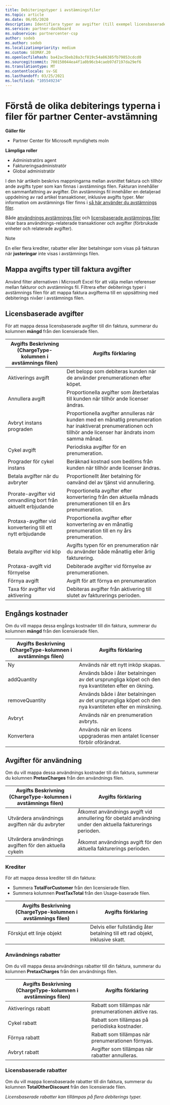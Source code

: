 ```yaml
---
title: Debiteringstyper i avstämningsfiler
ms.topic: article
ms.date: 06/05/2020
description: Identifiera typer av avgifter (till exempel licensbaserade, användnings och engångs), krediter och rabatter i filer för partner Center-avstämning.
ms.service: partner-dashboard
ms.subservice: partnercenter-csp
author: sodeb
ms.author: sodeb
ms.localizationpriority: medium
ms.custom: SEOMAY.20
ms.openlocfilehash: ba42ac5beb28a3cf819c54a86385fb79853cdcd0
ms.sourcegitcommit: 700150044ea4f1a0b96cb4caeb97d7197da29ef6
ms.translationtype: MT
ms.contentlocale: sv-SE
ms.lasthandoff: 03/25/2021
ms.locfileid: "105549234"
---
```

# <a name="understand-the-different-charge-types-in-partner-center-reconciliation-files"></a>Förstå de olika debiterings typerna i filer för partner Center-avstämning

**Gäller för**

- Partner Center för Microsoft myndighets moln

**Lämpliga roller**

- Administratörs agent
- Faktureringsadministratör
- Global administratör

I den här artikeln beskrivs mappningarna mellan avsnittet faktura och tillhör ande avgifts typer som kan finnas i avstämnings filen. Fakturan innehåller en sammanfattning av avgifter. Din avstämnings fil innehåller en detaljerad uppdelning av rad artikel transaktioner, inklusive avgifts typer. Mer information om avstämnings filer finns i [så här använder du avstämnings filer](use-the-reconciliation-files.md).

Både [användnings avstämnings filer](usage-based-recon-files.md) och [licensbaserade avstämnings filer](license-based-recon-files.md) visar bara användnings-relaterade transaktioner och avgifter (förbrukade enheter och relaterade avgifter).

> [!NOTE]
> En eller flera krediter, rabatter eller åter betalningar som visas på fakturan när **justeringar** inte visas i avstämnings filen.

## <a name="map-charge-types-to-invoice-charges"></a>Mappa avgifts typer till faktura avgifter

Använd filter alternativen i Microsoft Excel för att välja mellan referenser mellan fakturor och avstämnings fil. Filtrera efter debiterings typer i avstämnings filen för att mappa faktura avgifterna till en uppsättning med debiterings nivåer i avstämnings filen.

## <a name="license-based-charges"></a>Licensbaserade avgifter

För att mappa dessa licensbaserade avgifter till din faktura, summerar du kolumnen **mängd** från den licensierade filen.

| Avgifts Beskrivning (ChargeType-kolumnen i avstämnings filen) | Avgifts förklaring |
| ------------------------------------------------------------- | ------------------ |
| Aktiverings avgift | Det belopp som debiteras kunden när de använder prenumerationen efter köpet. |
| Annullera avgift | Proportionella avgifter som återbetalas till kunden när tillhör ande licenser ändras. |
| Avbryt instans prograden | Proportionella avgifter annulleras när kunden med en månatlig prenumeration har inaktiverat prenumerationen och tillhör ande licenser har ändrats inom samma månad. |
| Cykel avgift | Periodiska avgifter för en prenumeration. |
| Prograder för cykel instans | Beräknad kostnad som bedöms från kunden när tillhör ande licenser ändras. |
| Betala avgifter när du avbryter | Proportionellt åter betalning för oanvänd del av tjänst vid annullering. |
| Prorate-avgifter vid omvandling bort från aktuellt erbjudande | Proportionella avgifter efter konvertering från den aktuella månads prenumerationen till en års prenumeration. |
| Protaxa-avgifter vid konvertering till ett nytt erbjudande | Proportionella avgifter efter konvertering av en månatlig prenumeration till en ny års prenumeration. |
| Betala avgifter vid köp | Avgifts typen för en prenumeration när du använder både månatlig eller årlig fakturering. |
| Protaxa-avgift vid förnyelse | Debiterade avgifter vid förnyelse av prenumerationen. |
| Förnya avgift | Avgift för att förnya en prenumeration |
| Taxa för avgifter vid aktivering | Debiteras avgifter från aktivering till slutet av fakturerings perioden. |

## <a name="one-time-charges"></a>Engångs kostnader

Om du vill mappa dessa engångs kostnader till din faktura, summerar du kolumnen **mängd** från den licensierade filen.

| Avgifts Beskrivning (ChargeType-kolumnen i avstämnings filen) | Avgifts förklaring |
| ------------------------------------------------------------- | ------------------ |
| Ny | Används när ett nytt inköp skapas. |
| addQuantity | Används både i åter betalningen av det ursprungliga köpet och den nya kvantiteten efter en ökning. |
| removeQuantity | Används både i åter betalningen av det ursprungliga köpet och den nya kvantiteten efter en minskning. |
| Avbryt | Används när en prenumeration avbryts. |
| Konvertera | Används när en licens uppgraderas men antalet licenser förblir oförändrat. |

## <a name="usage-charges"></a>Avgifter för användning

Om du vill mappa dessa användnings kostnader till din faktura, summerar du kolumnen **PretaxCharges** från den användnings filen.

| Avgifts Beskrivning (ChargeType-kolumnen i avstämnings filen) | Avgifts förklaring |
| ------------------------------------------------------------- | ------------------ |
| Utvärdera användnings avgiften när du avbryter | Åtkomst användnings avgift vid annullering för obetald användning under den aktuella fakturerings perioden. |
| Utvärdera användnings avgiften för den aktuella cykeln | Åtkomst användnings avgift för den aktuella fakturerings perioden. |

### <a name="credits"></a>Krediter

För att mappa dessa krediter till din faktura:

- Summera **TotalForCustomer** från den licensierade filen.
- Summera kolumnen **PostTaxTotal** från den Usage-baserade filen.

| Avgifts Beskrivning (ChargeType-kolumnen i avstämnings filen) | Avgifts förklaring |
| ------------------------------------------------------------- | ------------------ |
| Förskjut ett linje objekt | Delvis eller fullständig åter betalning till ett rad objekt, inklusive skatt. |

### <a name="usage-based-discounts"></a>Användnings rabatter

Om du vill mappa dessa användnings rabatter till din faktura, summerar du kolumnen **PretaxCharges** från den användnings filen.

| Avgifts Beskrivning (ChargeType-kolumnen i avstämnings filen) | Avgifts förklaring |
| ------------------------------------------------------------- | ------------------ |
| Aktiverings rabatt | Rabatt som tillämpas när prenumerationen aktive ras. |
| Cykel rabatt | Rabatt som tillämpas på periodiska kostnader. |
| Förnya rabatt | Rabatt som tillämpas när prenumerationen förnyas. |
| Avbryt rabatt | Avgifter som tillämpas när rabatter annulleras. |

### <a name="license-based-discounts"></a>Licensbaserade rabatter

Om du vill mappa licensbaserade rabatter till din faktura, summerar du kolumnen **TotalOtherDiscount** från den licensierade filen.

*Licensbaserade rabatter kan tillämpas på flera debiterings typer.*
